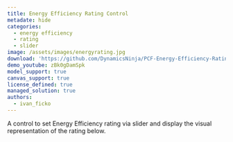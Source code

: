 ```yaml
---
title: Energy Efficiency Rating Control
metadate: hide
categories:
  - energy efficiency
  - rating
  - slider
image: /assets/images/energyrating.jpg
download: 'https://github.com/DynamicsNinja/PCF-Energy-Efficiency-Rating-Control'
demo_youtube: zBk0gDamSpk
model_support: true
canvas_support: true
license_defined: true
managed_solution: true
authors:
  - ivan_ficko
---
```

A control to set Energy Efficiency rating via slider and display the visual representation of the rating below.
